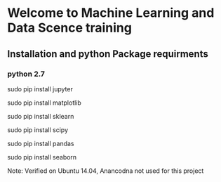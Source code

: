 # Welcome to Machine Learning and Data Scence training

## Installation and python Package requirments 
### python 2.7
 <p> sudo pip install jupyter
 <p> sudo pip install matplotlib
 <p> sudo pip install sklearn
 <p> sudo pip install scipy
 <p> sudo pip install pandas
 <p> sudo pip install seaborn

Note: Verified on Ubuntu 14.04, Anancodna not used for this project

